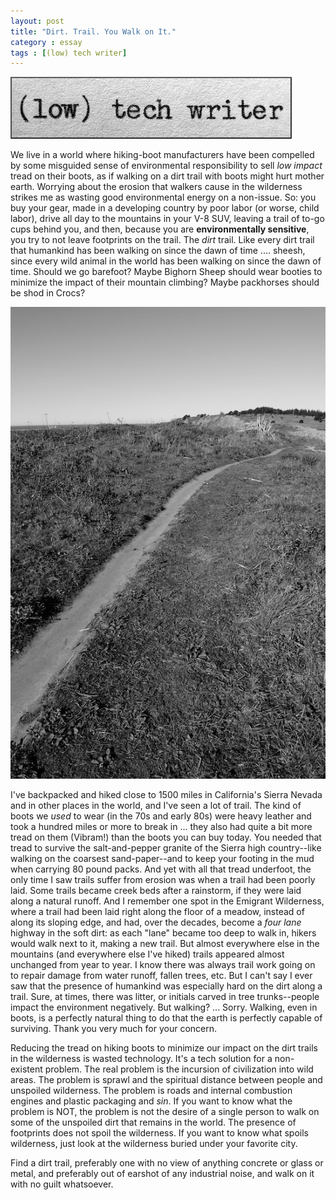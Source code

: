 ```yaml
---
layout: post
title: "Dirt. Trail. You Walk on It."
category : essay
tags : [(low) tech writer]
---
```

[![low tech writer](/assets/ltw/header14.jpg)](http://bit.ly/lowtechwriter)

We live in a world where hiking-boot manufacturers have been compelled by some misguided sense of environmental responsibility to sell *low impact* tread on their boots, as if walking on a dirt trail with boots might hurt mother earth. Worrying about the erosion that walkers cause in the wilderness strikes me as wasting good environmental energy on a non-issue. So: you buy your gear, made in a developing country by poor labor (or worse, child labor), drive all day to the mountains in your V-8 SUV, leaving a trail of to-go cups behind you, and then, because you are **environmentally sensitive**, you try to not leave footprints on the trail. The *dirt* trail. Like every dirt trail that humankind has been walking on since the dawn of time .... sheesh, since every wild animal in the world has been walking on since the dawn of time. Should we go barefoot? Maybe Bighorn Sheep should wear booties to minimize the impact of their mountain climbing? Maybe packhorses should be shod in Crocs?

![Trail](/assets/ltw/trail.jpg)

I've backpacked and hiked close to 1500 miles in California's Sierra Nevada and in other places in the world, and I've seen a lot of trail. The kind of boots we *used* to wear (in the 70s and early 80s) were heavy leather and took a hundred miles or more to break in ... they also had quite a bit more tread on them (Vibram!) than the boots you can buy today. You needed that tread to survive the salt-and-pepper granite of the Sierra high country--like walking on the coarsest sand-paper--and to keep your footing in the mud when carrying 80 pound packs. And yet with all that tread underfoot, the only time I saw trails suffer from erosion was when a trail had been poorly laid. Some trails became creek beds after a rainstorm, if they were laid along a natural runoff. And I remember one spot in the Emigrant Wilderness, where a trail had been laid right along the floor of a meadow, instead of along its sloping edge, and had, over the decades, become a *four lane* highway in the soft dirt: as each "lane" became too deep to walk in, hikers would walk next to it, making a new trail. But almost everywhere else in the mountains (and everywhere else I've hiked) trails appeared almost unchanged from year to year. I know there was always trail work going on to repair damage from water runoff, fallen trees, etc. But I can't say I ever saw that the presence of humankind was especially hard on the dirt along a trail. Sure, at times, there was litter, or initials carved in tree trunks--people impact the environment negatively. But walking? ... Sorry. Walking, even in boots, is a perfectly natural thing to do that the earth is perfectly capable of surviving. Thank you very much for your concern. 

Reducing the tread on hiking boots to minimize our impact on the dirt trails in the wilderness is wasted technology. It's a tech solution for a non-existent problem. The real problem is the incursion of civilization into wild areas. The problem is sprawl and the spiritual distance between people and unspoiled wilderness. The problem is roads and internal combustion engines and plastic packaging and *sin*. If you want to know what the problem is NOT, the problem is not the desire of a single person to walk on some of the unspoiled dirt that remains in the world. The presence of footprints does not spoil the wilderness. If you want to know what spoils wilderness, just look at the wilderness buried under your favorite city. 

Find a dirt trail, preferably one with no view of anything concrete or glass or metal, and preferably out of earshot of any industrial noise, and walk on it with no guilt whatsoever.

